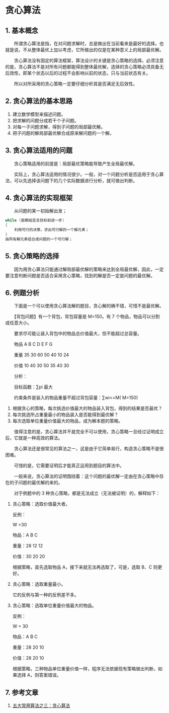 #  贪心算法

## 1. 基本概念

　　所谓贪心算法是指，在对问题求解时，总是做出在当前看来是最好的选择。也就是说，不从整体最优上加以考虑，它所做出的仅是在某种意义上的局部最优解。

　　贪心算法没有固定的算法框架，算法设计的关键是贪心策略的选择。必须注意的是，贪心算法不是对所有问题都能得到整体最优解，选择的贪心策略必须具备无后效性，即某个状态以后的过程不会影响以前的状态，只与当前状态有关。

　　所以对所采用的贪心策略一定要仔细分析其是否满足无后效性。

## 2. 贪心算法的基本思路

1. 建立数学模型来描述问题。
2. 把求解的问题分成若干个子问题。
3. 对每一子问题求解，得到子问题的局部最优解。
4. 把子问题的解局部最优解合成原来解问题的一个解。

## 3. 贪心算法适用的问题

　　贪心策略适用的前提是：局部最优策略能导致产生全局最优解。

　　实际上，贪心算法适用的情况很少。一般，对一个问题分析是否适用于贪心算法，可以先选择该问题下的几个实际数据进行分析，就可做出判断。

## 4. 贪心算法的实现框架

　　从问题的某一初始解出发；

```java
while (能朝给定总目标前进一步)
{
	利用可行的决策，求出可行解的一个解元素；
}
由所有解元素组合成问题的一个可行解；
```

## 5. 贪心策略的选择

　　因为用贪心算法只能通过解局部最优解的策略来达到全局最优解，因此，一定要注意判断问题是否适合采用贪心策略，找到的解是否一定是问题的最优解。

## 6. 例题分析

　　下面是一个可以使用贪心算法解的题目，贪心解的确不错，可惜不是最优解。

　　【背包问题】有一个背包，背包容量是 M=150。有 7 个物品，物品可以分割成任意大小。

　　要求尽可能让装入背包中的物品总价值最大，但不能超过总容量。

　　物品 A B C D E F G

　　重量 35 30 60 50 40 10 24

　　价值 10 40 30 50 35 40 30

　　分析：

　　目标函数：∑pi 最大

　　约束条件是装入的物品重量不超过背包容量：∑wi<=M( M=150)

1. 根据贪心的策略，每次挑选价值最大的物品装入背包，得到的结果是否最优？
2. 每次挑选所占重量最小的物品装入是否能得到最优解？
3. 每次选取单位重量价值最大的物品，成为解本题的策略。

　　值得注意的是，贪心算法并不是完全不可以使用，贪心策略一旦经过证明成立后，它就是一种高效的算法。

　　贪心算法还是很常见的算法之一，这是由于它简单易行，构造贪心策略不是很困难。

　　可惜的是，它需要证明后才能真正运用到题目的算法中。

　　一般来说，贪心算法的证明围绕着：这个问题的最优解一定由在贪心策略中存在的子问题的最优解的来的。

　　对于例题中的 3 种贪心策略，都是无法成立（无法被证明）的，解释如下：

1. 贪心策略：选取价值最大者。

   反例：

   W =30

   物品：A B C

   重量：28 12 12

   价值：30 20 20

   根据策略，首先选取物品 A，接下来就无法再选取了，可是，选取 B、C 则更好。

2. 贪心策略：选取重量最小。

   它的反例与第一种的反例差不多。

3. 贪心策略：选取单位重量价值最大的物品。

   反例：

   W = 30

   物品：A B C

   重量：28 20 10

   价值：28 20 10

   根据策略，三种物品单位重量价值一样，程序无法依据现有策略做出判断，如果选择 A，则答案错误。

## 7. 参考文章

1. [五大常用算法之三：贪心算法](https://www.cnblogs.com/steven_oyj/archive/2010/05/22/1741375.html)
